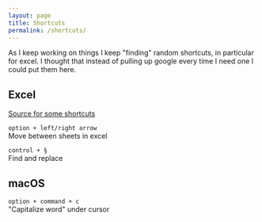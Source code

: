 ```yaml
---
layout: page
title: Shortcuts
permalink: /shortcuts/
---
```


As I keep working on things I keep "finding" random shortcuts, in particular for excel. I thought that instead of pulling up google every time I need one I could put them here.

## Excel
[Source for some shortcuts](https://exceljet.net/keyboard-shortcuts)

`option + left/right arrow`  
Move between sheets in excel

`control + §`  
Find and replace

## macOS
`option + command + c`  
"Capitalize word" under cursor
